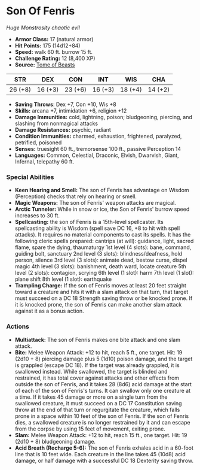 # Son Of Fenris

*Huge* *Monstrosity* *chaotic evil*

- **Armor Class:** 17 (natural armor)
- **Hit Points:** 175 (14d12+84)
- **Speed:** walk 60 ft. burrow 15 ft.
- **Challenge Rating:** 12 (8,400 XP)
- **Source:** [Tome of Beasts](https://koboldpress.com/kpstore/product/tome-of-beasts-for-5th-edition-print/)

| STR | DEX | CON | INT | WIS | CHA |
| --- | --- | --- | --- | --- | --- |
| 26 (+8) | 16 (+3) | 23 (+6) | 16 (+3) | 18 (+4) | 14 (+2) |

- **Saving Throws**: Dex +7, Con +10, Wis +8
- **Skills:** arcana +7, intimidation +6, religion +12
- **Damage Immunities:** cold, lightning, poison; bludgeoning, piercing, and slashing from nonmagical attacks
- **Damage Resistances:** psychic, radiant
- **Condition Immunities:** charmed, exhaustion, frightened, paralyzed, petrified, poisoned
- **Senses:** truesight 60 ft., tremorsense 100 ft., passive Perception 14
- **Languages:** Common, Celestial, Draconic, Elvish, Dwarvish, Giant, Infernal, telepathy 60 ft.
### Special Abilities
- **Keen Hearing and Smell:** The son of Fenris has advantage on Wisdom (Perception) checks that rely on hearing or smell.
- **Magic Weapons:** The son of Fenris' weapon attacks are magical.
- **Arctic Tunneler:** While in snow or ice, the Son of Fenris' burrow speed increases to 30 ft.
- **Spellcasting:** the son of Fenris is a 15th-level spellcaster. Its spellcasting ability is Wisdom (spell save DC 16, +8 to hit with spell attacks). It requires no material components to cast its spells. It has the following cleric spells prepared:  cantrips (at will): guidance, light, sacred flame, spare the dying, thaumaturgy  1st level (4 slots): bane, command, guiding bolt, sanctuary  2nd level (3 slots): blindness/deafness, hold person, silence  3rd level (3 slots): animate dead, bestow curse, dispel magic  4th level (3 slots): banishment, death ward, locate creature  5th level (2 slots): contagion, scrying  6th level (1 slot): harm  7th level (1 slot): plane shift  8th level (1 slot): earthquake
- **Trampling Charge:** If the son of Fenris moves at least 20 feet straight toward a creature and hits it with a slam attack on that turn, that target must succeed on a DC 18 Strength saving throw or be knocked prone. If it is knocked prone, the son of Fenris can make another slam attack against it as a bonus action.
### Actions
- **Multiattack:** The son of Fenris makes one bite attack and one slam attack.
- **Bite:** Melee Weapon Attack: +12 to hit, reach 5 ft., one target. Hit: 19 (2d10 + 8) piercing damage plus 5 (1d10) poison damage, and the target is grappled (escape DC 18). If the target was already grappled, it is swallowed instead. While swallowed, the target is blinded and restrained, it has total cover against attacks and other effects from outside the son of Fenris, and it takes 28 (8d6) acid damage at the start of each of the son of Fenris's turns. It can swallow only one creature at a time. If it takes 45 damage or more on a single turn from the swallowed creature, it must succeed on a DC 17 Constitution saving throw at the end of that turn or regurgitate the creature, which falls prone in a space within 10 feet of the son of Fenris. If the son of Fenris dies, a swallowed creature is no longer restrained by it and can escape from the corpse by using 15 feet of movement, exiting prone.
- **Slam:** Melee Weapon Attack: +12 to hit, reach 15 ft., one target. Hit: 19 (2d10 + 8) bludgeoning damage.
- **Acid Breath (Recharge 5-6):** The son of Fenris exhales acid in a 60-foot line that is 10 feet wide. Each creature in the line takes 45 (10d8) acid damage, or half damage with a successful DC 18 Dexterity saving throw.
